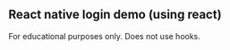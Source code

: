 React native login demo (using react)
---------------------------------------------

For educational purposes only. Does not use hooks.
